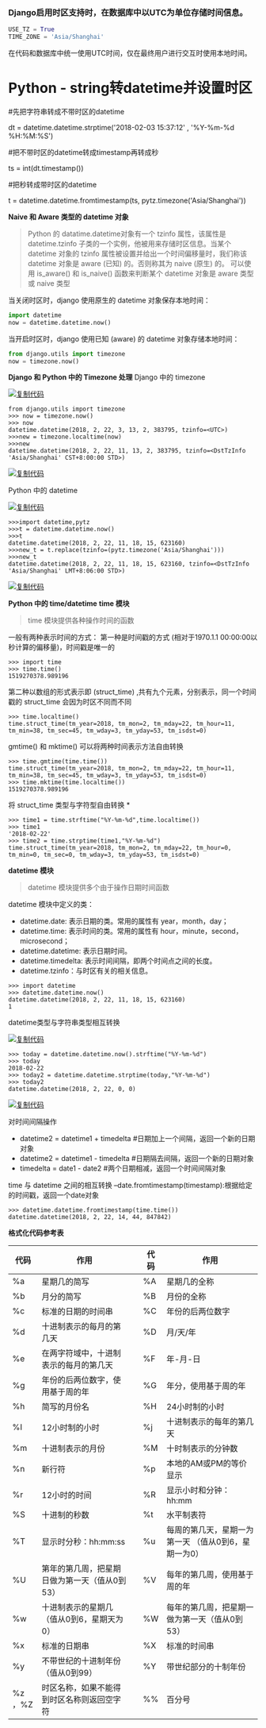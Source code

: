 ### Django启用时区支持时，在数据库中以UTC为单位存储时间信息。

```PYTHON
USE_TZ = True
TIME_ZONE = 'Asia/Shanghai'
```

在代码和数据库中统一使用UTC时间，仅在最终用户进行交互时使用本地时间。



# Python - string转datetime并设置时区



\#先把字符串转成不带时区的datetime

dt = datetime.datetime.strptime('2018-02-03 15:37:12' , '%Y-%m-%d %H:%M:%S')

\#把不带时区的datetime转成timestamp再转成秒

ts = int(dt.timestamp())

\#把秒转成带时区的datetime

t = datetime.datetime.fromtimestamp(ts, pytz.timezone('Asia/Shanghai'))



**Naive 和 Aware 类型的 datetime 对象**

> Python 的 datatime.datetime对象有一个 tzinfo 属性，该属性是 datetime.tzinfo 子类的一个实例，他被用来存储时区信息。当某个 datetime 对象的 tzinfo 属性被设置并给出一个时间偏移量时，我们称该 datetime 对象是 aware (已知) 的。否则称其为 naive (原生) 的。 可以使用 is_aware() 和 is_naive() 函数来判断某个 datetime 对象是 aware 类型或 naive 类型

当关闭时区时，django 使用原生的 datetime 对象保存本地时间：

```python
import datetime
now = datetime.datetime.now()
```

当开启时区时，django 使用已知 (aware) 的 datetime 对象存储本地时间：

```python
from django.utils import timezone
now = timezone.now()
```

**Django 和 Python 中的 Timezone 处理**
Django 中的 timezone

[![复制代码](https://common.cnblogs.com/images/copycode.gif)](javascript:void(0);)

```
from django.utils import timezone
>>> now = timezone.now()
>>> now
datetime.datetime(2018, 2, 22, 3, 13, 2, 383795, tzinfo=<UTC>)
>>>new = timezone.localtime(now)
>>>new
datetime.datetime(2018, 2, 22, 11, 13, 2, 383795, tzinfo=<DstTzInfo 'Asia/Shanghai' CST+8:00:00 STD>)
```

[![复制代码](https://common.cnblogs.com/images/copycode.gif)](javascript:void(0);)

Python 中的 datetime

[![复制代码](https://common.cnblogs.com/images/copycode.gif)](javascript:void(0);)

```
>>>import datetime,pytz
>>>t = datetime.datetime.now()
>>>t
datetime.datetime(2018, 2, 22, 11, 18, 15, 623160)
>>>new_t = t.replace(tzinfo=(pytz.timezone('Asia/Shanghai')))
>>>new_t
datetime.datetime(2018, 2, 22, 11, 18, 15, 623160, tzinfo=<DstTzInfo 'Asia/Shanghai' LMT+8:06:00 STD>)
```

[![复制代码](https://common.cnblogs.com/images/copycode.gif)](javascript:void(0);)

**Python 中的 time/datetime**
**time 模块**

> time 模块提供各种操作时间的函数

一般有两种表示时间的方式：
第一种是时间戳的方式 (相对于1970.1.1 00:00:00以秒计算的偏移量)，时间戳是唯一的

```
>>> import time
>>> time.time()
1519270378.989196
```

第二种以数组的形式表示即 (struct_time) ,共有九个元素，分别表示，同一个时间戳的 struct_time 会因为时区不同而不同

```
>>> time.localtime()
time.struct_time(tm_year=2018, tm_mon=2, tm_mday=22, tm_hour=11, tm_min=38, tm_sec=45, tm_wday=3, tm_yday=53, tm_isdst=0)
```

gmtime() 和 mktime() 可以将两种时间表示方法自由转换

```
>>> time.gmtime(time.time())
time.struct_time(tm_year=2018, tm_mon=2, tm_mday=22, tm_hour=11, tm_min=38, tm_sec=45, tm_wday=3, tm_yday=53, tm_isdst=0)
>>> time.mktime(time.localtime())
1519270378.989196
```

将 struct_time 类型与字符型自由转换 *

```
>>> time1 = time.strftime("%Y-%m-%d",time.localtime())
>>> time1
'2018-02-22'
>>> time2 = time.strptime(time1,"%Y-%m-%d")
time.struct_time(tm_year=2018, tm_mon=2, tm_mday=22, tm_hour=0, tm_min=0, tm_sec=0, tm_wday=3, tm_yday=53, tm_isdst=0)
```

**datetime 模块** 

> datetime 模块提供多个由于操作日期时间函数

datetime 模块中定义的类：

- datetime.date: 表示日期的类。常用的属性有 year，month，day；
- datetime.time: 表示时间的类。常用的属性有 hour，minute，second，microsecond；
- datetime.datetime: 表示日期时间。
- datetime.timedelta: 表示时间间隔，即两个时间点之间的长度。
- datetime.tzinfo：与时区有关的相关信息。

```
>>> import datetime
>>> datetime.datetime.now()
datetime.datetime(2018, 2, 22, 11, 18, 15, 623160)
1
```

datetime类型与字符串类型相互转换

[![复制代码](https://common.cnblogs.com/images/copycode.gif)](javascript:void(0);)

```
>>> today = datetime.datetime.now().strftime("%Y-%m-%d")
>>> today
2018-02-22
>>> today2 = datetime.datetime.strptime(today,"%Y-%m-%d")
>>> today2
datetime.datetime(2018, 2, 22, 0, 0)
```

[![复制代码](https://common.cnblogs.com/images/copycode.gif)](javascript:void(0);)

对时间间隔操作

- datetime2 = datetime1 + timedelta #日期加上一个间隔，返回一个新的日期对象
- datetime2 = datetime1 - timedelta #日期隔去间隔，返回一个新的日期对象
- timedelta = date1 - date2 #两个日期相减，返回一个时间间隔对象

time 与 datetime 之间的相互转换
–date.fromtimestamp(timestamp):根据给定的时间戳，返回一个date对象

```
>>> datetime.datetime.fromtimestamp(time.time())
datetime.datetime(2018, 2, 22, 14, 44, 847842)
```

**格式化代码参考表**

| 代码    | 作用                                          |      | 代码 | 作用                                                 |
| ------- | --------------------------------------------- | ---- | ---- | ---------------------------------------------------- |
| %a      | 星期几的简写                                  |      | %A   | 星期几的全称                                         |
| %b      | 月分的简写                                    |      | %B   | 月份的全称                                           |
| %c      | 标准的日期的时间串                            |      | %C   | 年份的后两位数字                                     |
| %d      | 十进制表示的每月的第几天                      |      | %D   | 月/天/年                                             |
| %e      | 在两字符域中，十进制表示的每月的第几天        |      | %F   | 年-月-日                                             |
| %g      | 年份的后两位数字，使用基于周的年              |      | %G   | 年分，使用基于周的年                                 |
| %h      | 简写的月份名                                  |      | %H   | 24小时制的小时                                       |
| %I      | 12小时制的小时                                |      | %j   | 十进制表示的每年的第几天                             |
| %m      | 十进制表示的月份                              |      | %M   | 十时制表示的分钟数                                   |
| %n      | 新行符                                        |      | %p   | 本地的AM或PM的等价显示                               |
| %r      | 12小时的时间                                  |      | %R   | 显示小时和分钟：hh:mm                                |
| %S      | 十进制的秒数                                  |      | %t   | 水平制表符                                           |
| %T      | 显示时分秒：hh:mm:ss                          |      | %u   | 每周的第几天，星期一为第一天 （值从0到6，星期一为0） |
| %U      | 第年的第几周，把星期日做为第一天（值从0到53） |      | %V   | 每年的第几周，使用基于周的年                         |
| %w      | 十进制表示的星期几（值从0到6，星期天为0）     |      | %W   | 每年的第几周，把星期一做为第一天（值从0到53）        |
| %x      | 标准的日期串                                  |      | %X   | 标准的时间串                                         |
| %y      | 不带世纪的十进制年份（值从0到99）             |      | %Y   | 带世纪部分的十制年份                                 |
| %z ，%Z | 时区名称，如果不能得到时区名称则返回空字符    |      | %%   | 百分号                                               |